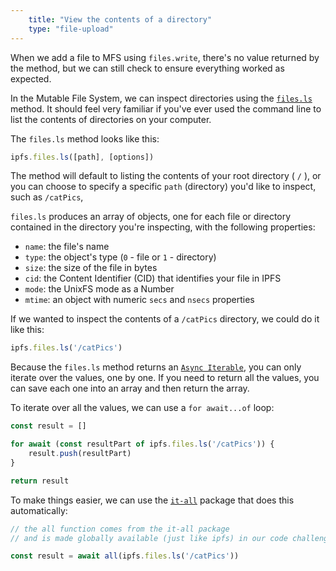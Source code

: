 ```yaml
---
    title: "View the contents of a directory"
    type: "file-upload"
---
```


When we add a file to MFS using `files.write`, there's no value returned
by the method, but we can still check to ensure everything worked as expected.

In the Mutable File System, we can inspect directories using the [`files.ls`](https://github.com/ipfs/js-ipfs/blob/master/docs/core-api/FILES.md#filesls)
method. It should feel very familiar if you've ever used the command line to list
the contents of directories on your computer.

The `files.ls` method looks like this:

```js
ipfs.files.ls([path], [options])
```

The method will default to listing the contents of your root directory ( `/` ), or
you can choose to specify a specific `path` (directory) you'd like to inspect,
such as `/catPics`,

`files.ls` produces an array of objects, one for each file or directory
contained in the directory you're inspecting, with the following properties:

- `name`: the file's name
- `type`: the object's type (`0` - file or `1` - directory)
- `size`: the size of the file in bytes
- `cid`: the Content Identifier (CID) that identifies your file in IPFS
- `mode`: the UnixFS mode as a Number
- `mtime`: an object with numeric `secs` and `nsecs` properties

If we wanted to inspect the contents of a `/catPics`
directory, we could do it like this:

```js
ipfs.files.ls('/catPics')
```

Because the `files.ls` method returns an [`Async Iterable`](https://developer.mozilla.org/en-US/docs/Web/JavaScript/Reference/Statements/for-await...of), you can only iterate over the values, one by one. If you need to return all the values, you can save each one into an array and then return the array.

To iterate over all the values, we can use a `for await...of` loop:

```javascript
const result = []

for await (const resultPart of ipfs.files.ls('/catPics')) {
    result.push(resultPart)
}

return result
```

To make things easier, we can use the [`it-all`](https://www.npmjs.com/package/it-all) package that does this automatically:

```javascript
// the all function comes from the it-all package
// and is made globally available (just like ipfs) in our code challenges

const result = await all(ipfs.files.ls('/catPics'))
```
